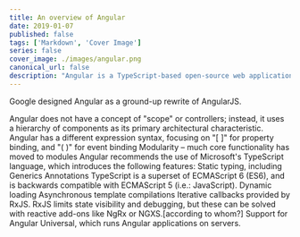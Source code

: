 ```yaml
---
title: An overview of Angular
date: 2019-01-07
published: false
tags: ['Markdown', 'Cover Image']
series: false
cover_image: ./images/angular.png
canonical_url: false
description: "Angular is a TypeScript-based open-source web application framework led by the Angular Team at Google and by a community of individuals and corporations."
---
```


Google designed Angular as a ground-up rewrite of AngularJS.

Angular does not have a concept of "scope" or controllers; instead, it uses a hierarchy of components as its primary architectural characteristic.
Angular has a different expression syntax, focusing on "[ ]" for property binding, and "( )" for event binding
Modularity – much core functionality has moved to modules
Angular recommends the use of Microsoft's TypeScript language, which introduces the following features:
Static typing, including Generics
Annotations
TypeScript is a superset of ECMAScript 6 (ES6), and is backwards compatible with ECMAScript 5 (i.e.: JavaScript).
Dynamic loading
Asynchronous template compilations
Iterative callbacks provided by RxJS. RxJS limits state visibility and debugging, but these can be solved with reactive add-ons like NgRx or NGXS.[according to whom?]
Support for Angular Universal, which runs Angular applications on servers.

